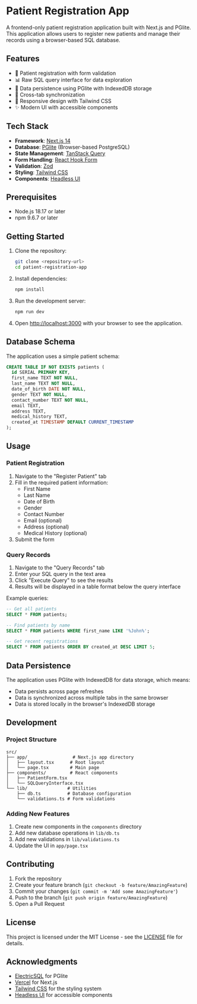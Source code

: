 # Patient Registration App

A frontend-only patient registration application built with Next.js and PGlite. This application allows users to register new patients and manage their records using a browser-based SQL database.

## Features

- 🏥 Patient registration with form validation
- 📊 Raw SQL query interface for data exploration
- 💾 Data persistence using PGlite with IndexedDB storage
- 🔄 Cross-tab synchronization
- 📱 Responsive design with Tailwind CSS
- ✨ Modern UI with accessible components

## Tech Stack

- **Framework**: [Next.js 14](https://nextjs.org/)
- **Database**: [PGlite](https://electric-sql.com/docs/usage/pglite) (Browser-based PostgreSQL)
- **State Management**: [TanStack Query](https://tanstack.com/query/latest)
- **Form Handling**: [React Hook Form](https://react-hook-form.com/)
- **Validation**: [Zod](https://zod.dev/)
- **Styling**: [Tailwind CSS](https://tailwindcss.com/)
- **Components**: [Headless UI](https://headlessui.com/)

## Prerequisites

- Node.js 18.17 or later
- npm 9.6.7 or later

## Getting Started

1. Clone the repository:
   ```bash
   git clone <repository-url>
   cd patient-registration-app
   ```

2. Install dependencies:
   ```bash
   npm install
   ```

3. Run the development server:
   ```bash
   npm run dev
   ```

4. Open [http://localhost:3000](http://localhost:3000) with your browser to see the application.

## Database Schema

The application uses a simple patient schema:

```sql
CREATE TABLE IF NOT EXISTS patients (
  id SERIAL PRIMARY KEY,
  first_name TEXT NOT NULL,
  last_name TEXT NOT NULL,
  date_of_birth DATE NOT NULL,
  gender TEXT NOT NULL,
  contact_number TEXT NOT NULL,
  email TEXT,
  address TEXT,
  medical_history TEXT,
  created_at TIMESTAMP DEFAULT CURRENT_TIMESTAMP
);
```

## Usage

### Patient Registration

1. Navigate to the "Register Patient" tab
2. Fill in the required patient information:
   - First Name
   - Last Name
   - Date of Birth
   - Gender
   - Contact Number
   - Email (optional)
   - Address (optional)
   - Medical History (optional)
3. Submit the form

### Query Records

1. Navigate to the "Query Records" tab
2. Enter your SQL query in the text area
3. Click "Execute Query" to see the results
4. Results will be displayed in a table format below the query interface

Example queries:
```sql
-- Get all patients
SELECT * FROM patients;

-- Find patients by name
SELECT * FROM patients WHERE first_name LIKE '%John%';

-- Get recent registrations
SELECT * FROM patients ORDER BY created_at DESC LIMIT 5;
```

## Data Persistence

The application uses PGlite with IndexedDB for data storage, which means:
- Data persists across page refreshes
- Data is synchronized across multiple tabs in the same browser
- Data is stored locally in the browser's IndexedDB storage

## Development

### Project Structure

```
src/
├── app/                 # Next.js app directory
│   ├── layout.tsx      # Root layout
│   └── page.tsx        # Main page
├── components/         # React components
│   ├── PatientForm.tsx
│   └── SQLQueryInterface.tsx
└── lib/               # Utilities
    ├── db.ts          # Database configuration
    └── validations.ts # Form validations
```

### Adding New Features

1. Create new components in the `components` directory
2. Add new database operations in `lib/db.ts`
3. Add new validations in `lib/validations.ts`
4. Update the UI in `app/page.tsx`

## Contributing

1. Fork the repository
2. Create your feature branch (`git checkout -b feature/AmazingFeature`)
3. Commit your changes (`git commit -m 'Add some AmazingFeature'`)
4. Push to the branch (`git push origin feature/AmazingFeature`)
5. Open a Pull Request

## License

This project is licensed under the MIT License - see the [LICENSE](LICENSE) file for details.

## Acknowledgments

- [ElectricSQL](https://electric-sql.com/) for PGlite
- [Vercel](https://vercel.com) for Next.js
- [Tailwind CSS](https://tailwindcss.com/) for the styling system
- [Headless UI](https://headlessui.com/) for accessible components
